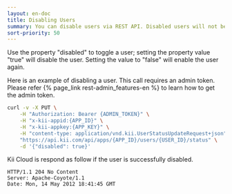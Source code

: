 ```yaml
---
layout: en-doc
title: Disabling Users
summary: You can disable users via REST API. Disabled users will not be able to log in, reset his/her password, or verify his/her account. All tokens issued to this user will be also invalidated.
sort-priority: 50
---
```

Use the property "disabled" to toggle a user; setting the property value "true" will disable the user.  Setting the value to "false" will enable the user again.

Here is an example of disabling a user.  This call requires an admin token.  Please refer {% page_link rest-admin_features-en %} to learn how to get the admin token.

```sh
curl -v -X PUT \
    -H "Authorization: Bearer {ADMIN_TOKEN}" \
    -H "x-kii-appid:{APP_ID}" \
    -H "x-kii-appkey:{APP_KEY}" \
    -H "content-type: application/vnd.kii.UserStatusUpdateRequest+json" \
    "https://api.kii.com/api/apps/{APP_ID}/users/{USER_ID}/status" \
    -d '{"disabled": true}'
```

Kii Cloud is respond as follow if the user is successfully disabled.

```
HTTP/1.1 204 No Content
Server: Apache-Coyote/1.1
Date: Mon, 14 May 2012 18:41:45 GMT
```
